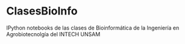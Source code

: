 ClasesBioInfo
=============

IPython notebooks de las clases de Bioinformática de la Ingeniería en Agrobiotecnolgía del INTECH UNSAM
